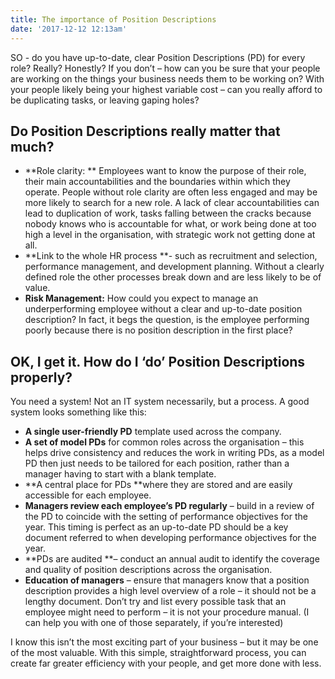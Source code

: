 ```yaml
---
title: The importance of Position Descriptions
date: '2017-12-12 12:13am'
---
```

SO - do you have up-to-date, clear Position Descriptions (PD) for every role? Really? Honestly? If you don’t – how can you be sure that your people are working on the things your business needs them to be working on? With your people likely being your highest variable cost – can you really afford to be duplicating tasks, or leaving gaping holes? 

## Do Position Descriptions really matter that much? 

* **Role clarity: ** Employees want to know the purpose of their role, their main accountabilities and the boundaries within which they operate.  People without role clarity are often less engaged and may be more likely to search for a new role. A lack of clear accountabilities can lead to duplication of work, tasks falling between the cracks because nobody knows who is accountable for what, or work being done at too high a level in the organisation, with strategic work not getting done at all. 
* **Link to the whole HR process **- such as recruitment and selection, performance management, and development planning. Without a clearly defined role the other processes break down and are less likely to be of value.
* **Risk Management:**  How could you expect to manage an underperforming employee without a clear and up-to-date position description?  In fact, it begs the question, is the employee performing poorly because there is no position description in the first place?

## OK, I get it. How do I ‘do’ Position Descriptions properly? 

You need a system!  Not an IT system necessarily, but a process.  A good system looks something like this:

* **A single user-friendly PD** template used across the company.
* **A set of model PDs** for common roles across the organisation – this helps drive consistency and reduces the work in writing PDs, as a model PD then just needs to be tailored for each position, rather than a manager having to start with a blank template.
* **A central place for PDs **where they are stored and are easily accessible for each employee.
* **Managers review each employee’s PD regularly** – build in a review of the PD to coincide with the setting of performance objectives for the year. This timing is perfect as an up-to-date PD should be a key document referred to when developing performance objectives for the year.
* **PDs are audited **– conduct an annual audit to identify the coverage and quality of position descriptions across the organisation. 
* **Education of managers** – ensure that managers know that a position description provides a high level overview of a role – it should not be a lengthy document.  Don’t try and list every possible task that an employee might need to perform – it is not your procedure manual. (I can help you with one of those separately, if you’re interested)

I know this isn’t the most exciting part of your business – but it may be one of the most valuable. With this simple, straightforward process, you can create far greater efficiency with your people, and get more done with less.
